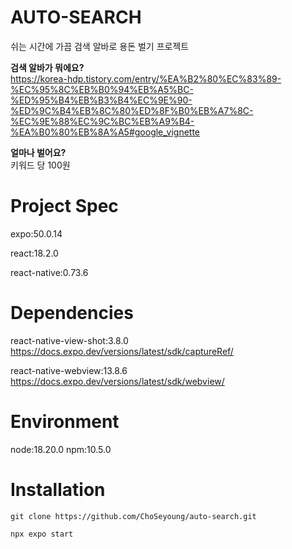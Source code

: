# AUTO-SEARCH
쉬는 시간에 가끔 검색 알바로 용돈 벌기 프로젝트

**검색 알바가 뭐에요?**  
https://korea-hdp.tistory.com/entry/%EA%B2%80%EC%83%89-%EC%95%8C%EB%B0%94%EB%A5%BC-%ED%95%B4%EB%B3%B4%EC%9E%90-%ED%9C%B4%EB%8C%80%ED%8F%B0%EB%A7%8C-%EC%9E%88%EC%9C%BC%EB%A9%B4-%EA%B0%80%EB%8A%A5#google_vignette

**얼마나 벌어요?**  
키워드 당 100원

# Project Spec
expo:50.0.14

react:18.2.0

react-native:0.73.6

# Dependencies
react-native-view-shot:3.8.0
https://docs.expo.dev/versions/latest/sdk/captureRef/

react-native-webview:13.8.6
https://docs.expo.dev/versions/latest/sdk/webview/

# Environment
node:18.20.0
npm:10.5.0

# Installation 
```
git clone https://github.com/ChoSeyoung/auto-search.git

npx expo start 
```